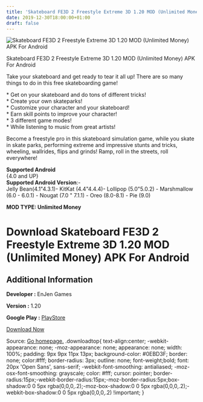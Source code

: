 ```yaml
---
title: 'Skateboard FE3D 2 Freestyle Extreme 3D 1.20 MOD (Unlimited Money) APK For Android'
date: 2019-12-30T18:00:00+01:00
draft: false
---
```


![Skateboard FE3D 2 Freestyle Extreme 3D 1.20 MOD (Unlimited Money) APK For Android](https://i2.wp.com/apkhome.net/wp-content/uploads/2019/12/Skateboard-FE3D-2-Freestyle-Extreme-3D-1.20-MOD-Unlimited-Money.png "Skateboard FE3D 2 Freestyle Extreme 3D 1.20 MOD (Unlimited Money) APK For Android")

  

Skateboard FE3D 2 Freestyle Extreme 3D 1.20 MOD (Unlimited Money) APK For Android

Take your skateboard and get ready to tear it all up! There are so many things to do in this free skateboarding game!

\* Get on your skateboard and do tons of different tricks!  
\* Create your own skateparks!  
\* Customize your character and your skateboard!  
\* Earn skill points to improve your character!  
\* 3 different game modes!  
\* While listening to music from great artists!

Become a freestyle pro in this skateboard simulation game, while you skate in skate parks, performing extreme and impressive stunts and tricks, wheeling, wallrides, flips and grinds! Ramp, roll in the streets, roll everywhere!

**Supported Android**  
{4.0 and UP}  
**Supported Android Version**:-  
Jelly Bean(4.1"4.3.1)- KitKat (4.4"4.4.4)- Lollipop (5.0"5.0.2) - Marshmallow (6.0 - 6.0.1) - Nougat (7.0 " 7.1.1) - Oreo (8.0-8.1) - Pie (9.0)

**MOD TYPE: Unlimited Money**

Download Skateboard FE3D 2 Freestyle Extreme 3D 1.20 MOD (Unlimited Money) APK For Android
==========================================================================================

Additional Information
----------------------

**Developer :** EnJen Games

**Version :** 1.20

**Google Play :** [PlayStore](https://play.google.com/store/apps/details?id=enjen.fe3d2.skateboard)

  

[Download Now](https://store4app.co/post/skateboard-fe3d-2-freestyle-extreme-3d-1-20-mod-unlimited-money-apk-for-android_1577724462)

  
Source: [Go homepage.](https://store4app.co/post/skateboard-fe3d-2-freestyle-extreme-3d-1-20-mod-unlimited-money-apk-for-android_1577724462) .downloadtop{ text-align:center; -webkit-appearance: none; -moz-appearance: none; appearance: none; width: 100%; padding: 9px 9px 11px 13px; background-color: #0EBD3F; border: none; color:#fff; border-radius: 3px; outline: none; font-weight;bold; font: 20px 'Open Sans', sans-serif; -webkit-font-smoothing: antialiased; -moz-osx-font-smoothing: grayscale; color: #fff; cursor: pointer; border-radius:15px;-webkit-border-radius:15px;-moz-border-radius:5px;box-shadow:0 0 5px rgba(0,0,0,.2);-moz-box-shadow:0 0 5px rgba(0,0,0,.2);-webkit-box-shadow:0 0 5px rgba(0,0,0,.2) !important; }